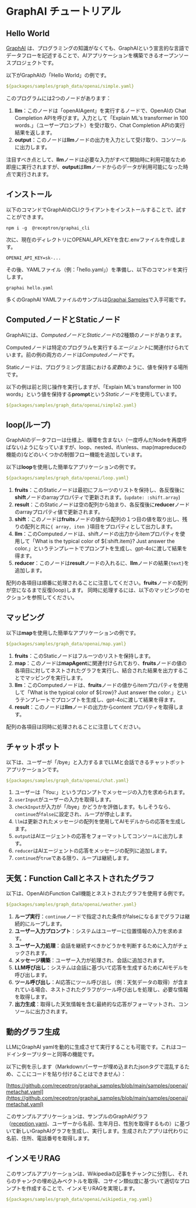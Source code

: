 # GraphAI チュートリアル

## Hello World

[GraphAI](https://github.com/receptron/graphai) は、プログラミングの知識がなくても、GraphAIという宣言的な言語でデータフローを記述することで、AIアプリケーションを構築できるオープンソースプロジェクトです。

以下がGraphAIの「Hello World」の例です。

```YAML
${packages/samples/graph_data/openai/simple.yaml}
```

このプログラムには2つのノードがあります：

1. **llm**：このノードは「openAIAgent」を実行するノードで、OpenAIの Chat Completion APIを呼びます。入力として「Explain ML's transformer in 100 words.」（ユーザープロンプト）を受け取り、Chat Completion APIの実行結果を返します。
2. **output**：このノードは**llm**ノードの出力を入力として受け取り、コンソールに出力します。

注目すべき点として、**llm**ノードは必要な入力がすべて開始時に利用可能なため即座に実行されますが、**output**は**llm**ノードからのデータが利用可能になった時点で実行されます。

## インストール

以下のコマンドでGraphAIのCLIクライアントをインストールすることで、試すことができます。

```
npm i -g  @receptron/graphai_cli
```

次に、現在のディレクトリにOPENAI_API_KEYを含む.envファイルを作成します。

```
OPENAI_API_KEY=sk-...
```

その後、YAMLファイル（例：「hello.yaml」）を準備し、以下のコマンドを実行します。

```
graphai hello.yaml
```

多くのGraphAI YAMLファイルのサンプルは[Graphai Samples](https://github.com/receptron/graphai_samples)で入手可能です。

## ComputedノードとStaticノード

GraphAIには、*Computedノード*と*Staticノード*の2種類のノードがあります。

Computedノードは特定のプログラムを実行する*エージェント*に関連付けられています。前の例の両方のノードは*Computedノード*です。

Staticノードは、プログラミング言語における*変数*のように、値を保持する場所です。

以下の例は前と同じ操作を実行しますが、「Explain ML's transformer in 100 words」という値を保持する**prompt**という*Staticノード*を使用しています。

```YAML
${packages/samples/graph_data/openai/simple2.yaml}
```

## loop(ループ)

GraphAIのデータフローは仕様上、循環を含まない（一度呼んだNodeを再度呼ばない)ようになっていますが、loop、nested、if/unless、map(mapreduceの機能の)などのいくつかの制御フロー機能を追加しています。

以下は**loop**を使用した簡単なアプリケーションの例です。

```YAML
${packages/samples/graph_data/openai/loop.yaml}
```

1. **fruits**：このStaticノードは最初にフルーツのリストを保持し、各反復後に**shift**ノードのarrayプロパティで更新されます。(`update: :shift.array`)
2. **result**：このStaticノードは空の配列から始まり、各反復後に**reducer**ノードのarrayプロパティ値で更新されます。
3. **shift**：このノードは**fruits**ノードの値から配列の１つ目の値を取り出し、残りの配列と共に`{ array, iten }`項目をプロパティとして出力します。
4. **llm**：このComputedノードは、shiftノードの出力からitemプロパティを使用して「What is the typical color of ${:shift.item}? Just answer the color.」というテンプレートでプロンプトを生成し、gpt-4oに渡して結果を得ます。
5. **reducer**：このノードは**result**ノードの入れるに、**llm**ノードの結果`{text}`を追加します。

配列の各項目は順番に処理されることに注意してください。**fruits**ノードの配列が空になるまで反復(loop)します。
同時に処理するには、以下のマッピングのセクションを参照してください。

## マッピング

以下は**map**を使用した簡単なアプリケーションの例です。

```YAML
${packages/samples/graph_data/openai/map.yaml}
```

1. **fruits**：このStaticノードはフルーツのリストを保持します。
2. **map**：このノードは**mapAgent**に関連付けられており、**fruits**ノードの値の各項目に対してネストされたグラフを実行し、結合された結果を出力することでマッピングを実行します。
3. **llm**：このComputedノードは、**fruits**ノードの値からitemプロパティを使用して「What is the typical color of ${:row}? Just answer the color.」というテンプレートでプロンプトを生成し、gpt-4oに渡して結果を得ます。
4. **result**：このノードは**llm**ノードの出力からcontent プロパティを取得します。

配列の各項目は同時に処理されることに注意してください。

## チャットボット

以下は、ユーザーが「/bye」と入力するまでLLMと会話できるチャットボットアプリケーションです。

```YAML
${packages/samples/graph_data/openai/chat.yaml}
```

1. ユーザーは「You:」というプロンプトでメッセージの入力を求められます。
2. `userInput`がユーザーの入力を取得します。
3. `checkInput`が入力が「/bye」かどうかを評価します。もしそうなら、`continue`が`false`に設定され、ループが停止します。
4. `llm`は更新されたメッセージの配列を使用してAIモデルからの応答を生成します。
5. `output`はAIエージェントの応答をフォーマットしてコンソールに出力します。
6. `reducer`はAIエージェントの応答をメッセージの配列に追加します。
7. `continue`が`true`である限り、ループは継続します。

## 天気：Function Callとネストされたグラフ

以下は、OpenAIのFunction Call機能とネストされたグラフを使用する例です。

```YAML
${packages/samples/graph_data/openai/weather.yaml}
```

1. **ループ実行**：`continue`ノードで指定された条件がfalseになるまでグラフは継続的にループします。
2. **ユーザー入力プロンプト**：システムはユーザーに位置情報の入力を求めます。
3. **ユーザー入力処理**：会話を継続すべきかどうかを判断するために入力がチェックされます。
4. **メッセージ構築**：ユーザー入力が処理され、会話に追加されます。
5. **LLM呼び出し**：システムは会話に基づいて応答を生成するためにAIモデルを呼び出します。
6. **ツール呼び出し**：AI応答にツール呼び出し（例：天気データの取得）が含まれている場合、ネストされたグラフがツール呼び出しを処理し、必要な情報を取得します。
7. **出力生成**：取得した天気情報を含む最終的な応答がフォーマットされ、コンソールに出力されます。

## 動的グラフ生成

LLMにGraphAI yamlを動的に生成させて実行することも可能です。これはコードインタープリターと同等の機能です。

以下に例を示します（Markdownパーサーが埋め込まれたjsonタグで混乱するため、ここにコードを貼り付けることはできません）：

[https://github.com/receptron/graphai_samples/blob/main/samples/openai/metachat.yaml](https://github.com/receptron/graphai_samples/blob/main/samples/openai/metachat.yaml)

このサンプルアプリケーションは、サンプルのGraphAIグラフ（[reception.yaml](https://github.com/receptron/graphai/blob/main/packages/samples/data/reception.json)、ユーザーから名前、生年月日、性別を取得するもの）に基づいて新しいGraphAIグラフを生成し、実行します。生成されたアプリは代わりに名前、住所、電話番号を取得します。

## インメモリRAG

このサンプルアプリケーションは、Wikipediaの記事をチャンクに分割し、それらのチャンクの埋め込みベクトルを取得、コサイン類似度に基づいて適切なプロンプトを作成することで、インメモリRAGを実現します。

```YAML
${packages/samples/graph_data/openai/wikipedia_rag.yaml}
```

